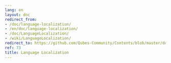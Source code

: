 ```yaml
---
lang: en
layout: doc
redirect_from:
- /doc/language-localization/
- /en/doc/language-localization/
- /doc/LanguageLocalization/
- /wiki/LanguageLocalization/
redirect_to: https://github.com/Qubes-Community/Contents/blob/master/docs/customization/language-localization.md
ref: 73
title: Language Localization
---
```

